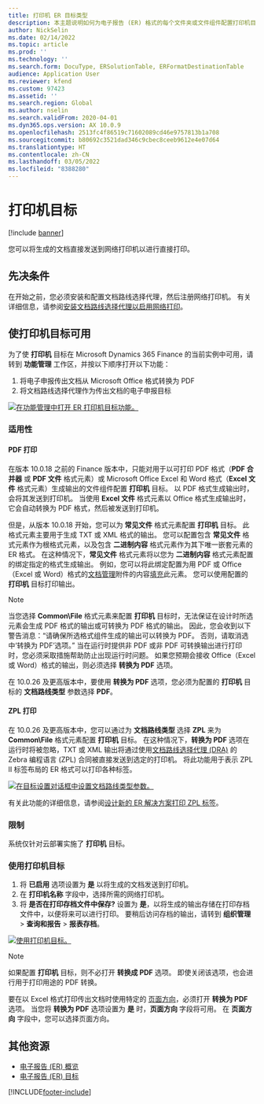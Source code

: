 ```yaml
---
title: 打印机 ER 目标类型
description: 本主题说明如何为电子报告 (ER) 格式的每个文件夹或文件组件配置打印机目标。
author: NickSelin
ms.date: 02/14/2022
ms.topic: article
ms.prod: ''
ms.technology: ''
ms.search.form: DocuType, ERSolutionTable, ERFormatDestinationTable
audience: Application User
ms.reviewer: kfend
ms.custom: 97423
ms.assetid: ''
ms.search.region: Global
ms.author: nselin
ms.search.validFrom: 2020-04-01
ms.dyn365.ops.version: AX 10.0.9
ms.openlocfilehash: 2513fc4f86519c71602089cd46e9757813b1a708
ms.sourcegitcommit: b80692c3521dad346c9cbec8ceeb9612e4e07d64
ms.translationtype: HT
ms.contentlocale: zh-CN
ms.lasthandoff: 03/05/2022
ms.locfileid: "8388280"
---
```

# <a name="printer-destination"></a><a name="PrinterDestinationType"></a>打印机目标

[!include [banner](../includes/banner.md)]

您可以将生成的文档直接发送到网络打印机以进行直接打印。

## <a name="prerequisites"></a>先决条件

在开始之前，您必须安装和配置文档路线选择代理，然后注册网络打印机。 有关详细信息，请参阅[安装文档路线选择代理以启用网络打印](./install-document-routing-agent.md)。

## <a name="make-the-printer-destination-available"></a>使打印机目标可用

为了使 **打印机** 目标在 Microsoft Dynamics 365 Finance 的当前实例中可用，请转到 **功能管理** 工作区，并按以下顺序打开以下功能：

1. 将电子申报传出文档从 Microsoft Office 格式转换为 PDF
2. 将文档路线选择代理作为传出文档的电子申报目标

[![在功能管理中打开 ER 打印机目标功能。](./media/ER_Destinations-EnablePrinterDestinationFeature.png)](./media/ER_Destinations-EnablePrinterDestinationFeature.png)

### <a name="applicability"></a>适用性

#### <a name="pdf-printing"></a>PDF 打印

在版本 10.0.18 之前的 Finance 版本中，只能对用于以可打印 PDF 格式（**PDF 合并器** 或 **PDF 文件** 格式元素）或 Microsoft Office Excel 和 Word 格式（**Excel 文件** 格式元素）生成输出的文件组件配置 **打印机** 目标。 以 PDF 格式生成输出时，会将其发送到打印机。 当使用 **Excel 文件** 格式元素以 Office 格式生成输出时，它会自动转换为 PDF 格式，然后被发送到打印机。

但是，从版本 10.0.18 开始，您可以为 **常见文件** 格式元素配置 **打印机** 目标。 此格式元素主要用于生成 TXT 或 XML 格式的输出。 您可以配置包含 **常见文件** 格式元素作为根格式元素，以及包含 **二进制内容** 格式元素作为其下唯一嵌套元素的 ER 格式。 在这种情况下，**常见文件** 格式元素将以您为 **二进制内容** 格式元素配置的绑定指定的格式生成输出。 例如，您可以将此绑定配置为用 PDF 或 Office（Excel 或 Word）格式的[文档管理](../../fin-ops/organization-administration/configure-document-management.md)附件的内容[填充](tasks/er-document-management-files-5.md#modify-the-format-to-populate-attachments-into-generating-messages-in-binary-format)此元素。 您可以使用配置的 **打印机** 目标打印输出。 

> [!NOTE]
> 当您选择 **Common\\File** 格式元素来配置 **打印机** 目标时，无法保证在设计时所选元素会生成 PDF 格式的输出或可转换为 PDF 格式的输出。 因此，您会收到以下警告消息：“请确保所选格式组件生成的输出可以转换为 PDF。 否则，请取消选中‘转换为 PDF’选项。” 当在运行时提供非 PDF 或非 PDF 可转换输出进行打印时，您必须采取措施帮助防止出现运行时问题。 如果您预期会接收 Office（Excel 或 Word）格式的输出，则必须选择 **转换为 PDF** 选项。
>
> 在 10.0.26 及更高版本中，要使用 **转换为 PDF** 选项，您必须为配置的 **打印机** 目标的 **文档路线类型** 参数选择 **PDF**。

#### <a name="zpl-printing"></a>ZPL 打印

在 10.0.26 及更高版本中，您可以通过为 **文档路线类型** 选择 **ZPL** 来为 **Common\\File** 格式元素配置 **打印机** 目标。 在这种情况下，**转换为 PDF** 选项在运行时将被忽略，TXT 或 XML 输出将通过使用[文档路线选择代理 (DRA)](install-document-routing-agent.md) 的 Zebra 编程语言 (ZPL) 合同被直接发送到选定的打印机。 将此功能用于表示 ZPL II 标签布局的 ER 格式可以打印各种标签。

[![在目标设置对话框中设置文档路线类型参数。](./media/ER_Destinations-SetDocumentRoutingType.png)](./media/ER_Destinations-SetDocumentRoutingType.png)

有关此功能的详细信息，请参阅[设计新的 ER 解决方案打印 ZPL 标签](er-design-zpl-labels.md)。

### <a name="limitations"></a>限制

系统仅针对云部署实施了 **打印机** 目标。

### <a name="use-the-printer-destination"></a>使用打印机目标

1. 将 **已启用** 选项设置为 **是** 以将生成的文档发送到打印机。
2. 在 **打印机名称** 字段中，选择所需的网络打印机。
3. 将 **是否在打印存档文件中保存?** 设置为 **是**，以将生成的输出存储在打印存档文件中，以便将来可以进行打印。 要稍后访问存档的输出，请转到 **组织管理** \> **查询和报告** \> **报表存档**。

[![使用打印机目标。](./media/ER_Destinations-PrinterDestination.png)](./media/ER_Destinations-PrinterDestination.png)

> [!NOTE]
> 如果配置 **打印机** 目标，则不必打开 **转换成 PDF** 选项。 即使关闭该选项，也会进行用于打印用途的 PDF 转换。

要在以 Excel 格式打印传出文档时使用特定的 [页面方向](electronic-reporting-destinations.md#SelectPdfPageOrientation)，必须打开 **转换为 PDF** 选项。 当您将 **转换为 PDF** 选项设置为 **是** 时，**页面方向** 字段将可用。 在 **页面方向** 字段中，您可以选择页面方向。

## <a name="additional-resources"></a>其他资源

- [电子报告 (ER) 概览](general-electronic-reporting.md)
- [电子报告 (ER) 目标](electronic-reporting-destinations.md)


[!INCLUDE[footer-include](../../../includes/footer-banner.md)]

